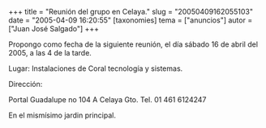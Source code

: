 +++
title = "Reunión del grupo en Celaya."
slug = "20050409162055103"
date = "2005-04-09 16:20:55"
[taxonomies]
tema = ["anuncios"]
autor = ["Juan José Salgado"]
+++

Propongo como fecha de la siguiente reunión, el día sábado 16 de abril
del 2005, a las 4 de la tarde.

Lugar: Instalaciones de Coral tecnología y sistemas.

<!-- more -->
Dirección:

Portal Guadalupe no 104 A Celaya Gto. Tel. 01 461 6124247

En el mismísimo jardin principal.

